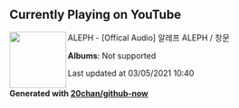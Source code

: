 ## Currently Playing on YouTube

[<img align="left" width="100" src="https://yt3.ggpht.com/ytc/AAUvwng5kS6etgUJJq1VLXTb2EHx-8BOJC5JQ3GUA3KnvQ=s176-c-k-c0x00ffffff-no-rj-mo">](https://www.youtube.com/channel/UCk2YAB5jZjE5FZT6Lvjj6Zg)

ALEPH - [Offical Audio] 알레프 ALEPH / 창문

**Albums**: Not supported

Last updated at 03/05/2021 10:40

#### Generated with [20chan/github-now](https://github.com/20chan/github-now)


<!--
**20chan/20chan** is a ✨ _special_ ✨ repository because its `README.md` (this file) appears on your GitHub profile.

Here are some ideas to get you started:

- 🔭 I’m currently working on ...
- 🌱 I’m currently learning ...
- 👯 I’m looking to collaborate on ...
- 🤔 I’m looking for help with ...
- 💬 Ask me about ...
- 📫 How to reach me: ...
- 😄 Pronouns: ...
- ⚡ Fun fact: ...
-->
